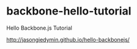 backbone-hello-tutorial
=======================

Hello Backbone.js Tutorial

http://jasongiedymin.github.io/hello-backbonejs/
